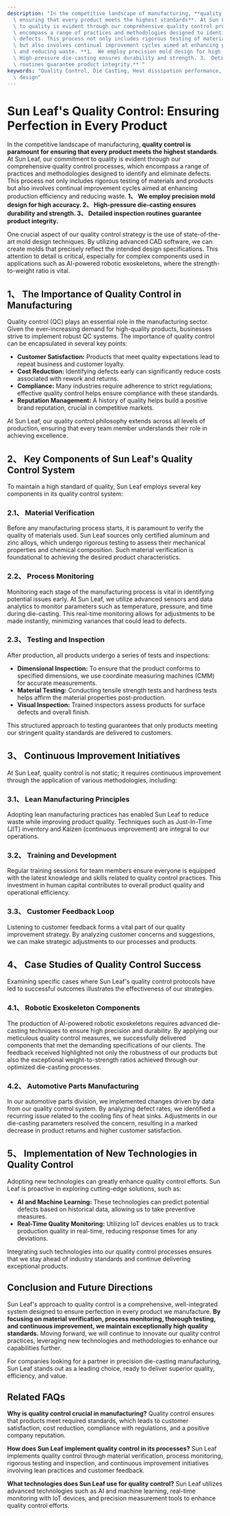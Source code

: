 ```yaml
---
description: "In the competitive landscape of manufacturing, **quality control is paramount for\
  \ ensuring that every product meets the highest standards**. At Sun Leaf, our commitment\
  \ to quality is evident through our comprehensive quality control processes, which\
  \ encompass a range of practices and methodologies designed to identify and eliminate\
  \ defects. This process not only includes rigorous testing of materials and products\
  \ but also involves continual improvement cycles aimed at enhancing production efficiency\
  \ and reducing waste. **1、 We employ precision mold design for high accuracy. 2、\
  \ High-pressure die-casting ensures durability and strength. 3、 Detailed inspection\
  \ routines guarantee product integrity.** "
keywords: "Quality Control, Die Casting, Heat dissipation performance, Heat dissipation optimization\
  \ design"
---
```

# Sun Leaf's Quality Control: Ensuring Perfection in Every Product

In the competitive landscape of manufacturing, **quality control is paramount for ensuring that every product meets the highest standards**. At Sun Leaf, our commitment to quality is evident through our comprehensive quality control processes, which encompass a range of practices and methodologies designed to identify and eliminate defects. This process not only includes rigorous testing of materials and products but also involves continual improvement cycles aimed at enhancing production efficiency and reducing waste. **1、 We employ precision mold design for high accuracy. 2、 High-pressure die-casting ensures durability and strength. 3、 Detailed inspection routines guarantee product integrity.** 

One crucial aspect of our quality control strategy is the use of state-of-the-art mold design techniques. By utilizing advanced CAD software, we can create molds that precisely reflect the intended design specifications. This attention to detail is critical, especially for complex components used in applications such as AI-powered robotic exoskeletons, where the strength-to-weight ratio is vital.

## **1、 The Importance of Quality Control in Manufacturing**

Quality control (QC) plays an essential role in the manufacturing sector. Given the ever-increasing demand for high-quality products, businesses strive to implement robust QC systems. The importance of quality control can be encapsulated in several key points:

- **Customer Satisfaction:** Products that meet quality expectations lead to repeat business and customer loyalty.
- **Cost Reduction:** Identifying defects early can significantly reduce costs associated with rework and returns.
- **Compliance:** Many industries require adherence to strict regulations; effective quality control helps ensure compliance with these standards.
- **Reputation Management:** A history of quality helps build a positive brand reputation, crucial in competitive markets.

At Sun Leaf, our quality control philosophy extends across all levels of production, ensuring that every team member understands their role in achieving excellence.

## **2、 Key Components of Sun Leaf's Quality Control System**

To maintain a high standard of quality, Sun Leaf employs several key components in its quality control system:

### **2.1、 Material Verification**

Before any manufacturing process starts, it is paramount to verify the quality of materials used. Sun Leaf sources only certified aluminum and zinc alloys, which undergo rigorous testing to assess their mechanical properties and chemical composition. Such material verification is foundational to achieving the desired product characteristics.

### **2.2、 Process Monitoring**

Monitoring each stage of the manufacturing process is vital in identifying potential issues early. At Sun Leaf, we utilize advanced sensors and data analytics to monitor parameters such as temperature, pressure, and time during die-casting. This real-time monitoring allows for adjustments to be made instantly, minimizing variances that could lead to defects.

### **2.3、 Testing and Inspection**

After production, all products undergo a series of tests and inspections:

- **Dimensional Inspection:** To ensure that the product conforms to specified dimensions, we use coordinate measuring machines (CMM) for accurate measurements.
- **Material Testing:** Conducting tensile strength tests and hardness tests helps affirm the material properties post-production.
- **Visual Inspection:** Trained inspectors assess products for surface defects and overall finish.

This structured approach to testing guarantees that only products meeting our stringent quality standards are delivered to customers.

## **3、 Continuous Improvement Initiatives**

At Sun Leaf, quality control is not static; it requires continuous improvement through the application of various methodologies, including:

### **3.1、 Lean Manufacturing Principles**

Adopting lean manufacturing practices has enabled Sun Leaf to reduce waste while improving product quality. Techniques such as Just-In-Time (JIT) inventory and Kaizen (continuous improvement) are integral to our operations.

### **3.2、 Training and Development**

Regular training sessions for team members ensure everyone is equipped with the latest knowledge and skills related to quality control practices. This investment in human capital contributes to overall product quality and operational efficiency.

### **3.3、 Customer Feedback Loop**

Listening to customer feedback forms a vital part of our quality improvement strategy. By analyzing customer concerns and suggestions, we can make strategic adjustments to our processes and products.

## **4、 Case Studies of Quality Control Success**

Examining specific cases where Sun Leaf's quality control protocols have led to successful outcomes illustrates the effectiveness of our strategies.

### **4.1、 Robotic Exoskeleton Components**

The production of AI-powered robotic exoskeletons requires advanced die-casting techniques to ensure high precision and durability. By applying our meticulous quality control measures, we successfully delivered components that met the demanding specifications of our clients. The feedback received highlighted not only the robustness of our products but also the exceptional weight-to-strength ratios achieved through our optimized die-casting processes.

### **4.2、 Automotive Parts Manufacturing**

In our automotive parts division, we implemented changes driven by data from our quality control system. By analyzing defect rates, we identified a recurring issue related to the cooling fins of heat sinks. Adjustments in our die-casting parameters resolved the concern, resulting in a marked decrease in product returns and higher customer satisfaction.

## **5、 Implementation of New Technologies in Quality Control**

Adopting new technologies can greatly enhance quality control efforts. Sun Leaf is proactive in exploring cutting-edge solutions, such as:

- **AI and Machine Learning:** These technologies can predict potential defects based on historical data, allowing us to take preventive measures.
- **Real-Time Quality Monitoring:** Utilizing IoT devices enables us to track production quality in real-time, reducing response times for any deviations.

Integrating such technologies into our quality control processes ensures that we stay ahead of industry standards and continue delivering exceptional products.

## **Conclusion and Future Directions**

Sun Leaf's approach to quality control is a comprehensive, well-integrated system designed to ensure perfection in every product we manufacture. **By focusing on material verification, process monitoring, thorough testing, and continuous improvement, we maintain exceptionally high quality standards.** Moving forward, we will continue to innovate our quality control practices, leveraging new technologies and methodologies to enhance our capabilities further.

For companies looking for a partner in precision die-casting manufacturing, Sun Leaf stands out as a leading choice, ready to deliver superior quality, efficiency, and value.

## Related FAQs

**Why is quality control crucial in manufacturing?** Quality control ensures that products meet required standards, which leads to customer satisfaction, cost reduction, compliance with regulations, and a positive company reputation.

**How does Sun Leaf implement quality control in its processes?** Sun Leaf implements quality control through material verification, process monitoring, rigorous testing and inspection, and continuous improvement initiatives involving lean practices and customer feedback.

**What technologies does Sun Leaf use for quality control?** Sun Leaf utilizes advanced technologies such as AI and machine learning, real-time monitoring with IoT devices, and precision measurement tools to enhance quality control efforts.
